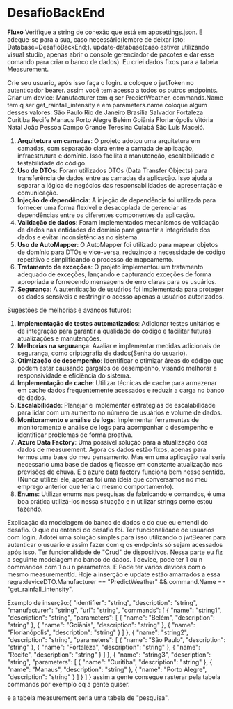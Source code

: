 # DesafioBackEnd
**Fluxo**
Verifique a string de conexão que está em appsettings.json. E adeque-se para a sua, caso necessário(lembre de deixar isto: Database=DesafioBackEnd;).
update-database(caso estiver utilizando visual studio, apenas abrir o console gerenciador de pacotes e dar esse comando para criar o banco de dados).
Eu criei dados fixos para a tabela Measurement.

Crie seu usuario, após isso faça o login. e coloque o jwtToken no autenticador bearer.
assim você tem acesso a todos os outros endpoints.
Criar um device: Manufacturer tem q ser PredictWeather, commands.Name tem q ser get_rainfall_intensity e em parameters.name coloque algum desses valores:
São Paulo
Rio de Janeiro
Brasília
Salvador
Fortaleza
Curitiba
Recife
Manaus
Porto Alegre
Belém
Goiânia
Florianópolis
Vitória
Natal
João Pessoa
Campo Grande
Teresina
Cuiabá
São Luís
Maceió.

1. **Arquitetura em camadas**: O projeto adotou uma arquitetura em camadas, com separação clara entre a camada de aplicação, infraestrutura e domínio. Isso facilita a manutenção, escalabilidade e testabilidade do código.
2. **Uso de DTOs**: Foram utilizados DTOs (Data Transfer Objects) para transferência de dados entre as camadas da aplicação. Isso ajuda a separar a lógica de negócios das responsabilidades de apresentação e comunicação.
3. **Injeção de dependência**: A injeção de dependência foi utilizada para fornecer uma forma flexível e desacoplada de gerenciar as dependências entre os diferentes componentes da aplicação.
4. **Validação de dados**: Foram implementados mecanismos de validação de dados nas entidades do domínio para garantir a integridade dos dados e evitar inconsistências no sistema.
5. **Uso de AutoMapper**: O AutoMapper foi utilizado para mapear objetos de domínio para DTOs e vice-versa, reduzindo a necessidade de código repetitivo e simplificando o processo de mapeamento.
6. **Tratamento de exceções**: O projeto implementou um tratamento adequado de exceções, lançando e capturando exceções de forma apropriada e fornecendo mensagens de erro claras para os usuários.
7. **Segurança**: A autenticação de usuários foi implementada para proteger os dados sensíveis e restringir o acesso apenas a usuários autorizados.

Sugestões de melhorias e avanços futuros:

1. **Implementação de testes automatizados**: Adicionar testes unitários e de integração para garantir a qualidade do código e facilitar futuras atualizações e manutenções.
2. **Melhorias na segurança**: Avaliar e implementar medidas adicionais de segurança, como criptografia de dados(Senha do usuario).
3. **Otimização de desempenho**: Identificar e otimizar áreas do código que podem estar causando gargalos de desempenho, visando melhorar a responsividade e eficiência do sistema.
4. **Implementação de cache**: Utilizar técnicas de cache para armazenar em cache dados frequentemente acessados e reduzir a carga no banco de dados.
7. **Escalabilidade**: Planejar e implementar estratégias de escalabilidade para lidar com um aumento no número de usuários e volume de dados.
8. **Monitoramento e análise de logs**: Implementar ferramentas de monitoramento e análise de logs para acompanhar o desempenho e identificar problemas de forma proativa.
9. **Azure Data Factory**: Uma possivel solução para a atualização dos dados de measurement. Agora os dados estão fixos, apenas para termos uma base do meu pensamento. Mas em uma aplicação real seria necessario uma base de dados q ficasse em constante atualização nas previsões de chuva. E o azure data factory funciona bem nesse sentido.(Nunca utilizei ele, apenas foi uma ideia que conversamos no meu emprego anterior que teria o mesmo comportamento).
10. **Enums**: Utilizar enums nas pesquisas de fabricando e comandos, é uma boa prática utilizá-los nessa situação e n utilizar strings como estou fazendo.

Explicação da modelagem do banco de dados e do que eu entendi do desafio.
O que eu entendi do desafio foi. 
Ter funcionalidade de usuarios com login. Adotei uma solução simples para isso utilizando o jwtBearer para autenticar o usuario e assim fazer com q os endpoints só sejam acessados após isso.
Ter funcionalidade de "Crud" de dispositivos. Nessa parte eu fiz a seguinte modelagem no banco de dados. 1 device, pode ter 1 ou n commandos com 1 ou n parametros. E Pode ter vários devices com o mesmo measurementId. Hoje a inserção e update estão amarrados a essa regra:deviceDTO.Manufacturer == "PredictWeather" && command.Name == "get_rainfall_intensity".

Exemplo de inserção:{
  "identifier": "string",
  "description": "string",
  "manufacturer": "string",
  "url": "string",
  "commands": [
    {
      "name": "string1",
      "description": "string",
      "parameters": [
        {
          "name": "Belém",
          "description": "string"
        },
        {
          "name": "Goiânia",
          "description": "string"
        },
        {
          "name": "Florianópolis",
          "description": "string"
        }
      ]
    },
    {
      "name": "string2",
      "description": "string",
      "parameters": [
        {
          "name": "São Paulo",
          "description": "string"
        },
        {
          "name": "Fortaleza",
          "description": "string"
        },
        {
          "name": "Recife",
          "description": "string"
        }
      ]
    },
    {
      "name": "string3",
      "description": "string",
      "parameters": [
        {
          "name": "Curitiba",
          "description": "string"
        },
        {
          "name": "Manaus",
          "description": "string"
        },
        {
          "name": "Porto Alegre",
          "description": "string"
        }
      ]
    }
  ]
}
assim a gente consegue rasterar pela tabela commands por exemplo oq a gente quiser.

e a tabela measurement seria uma tabela de "pesquisa".
